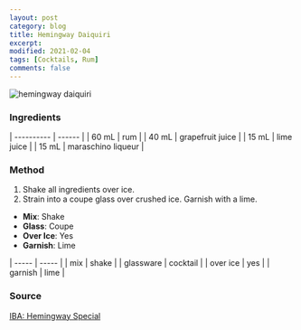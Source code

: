 ```yaml
---
layout: post
category: blog
title: Hemingway Daiquiri
excerpt:
modified: 2021-02-04
tags: [Cocktails, Rum]
comments: false
---
```

![hemingway daiquiri](https://upload.wikimedia.org/wikipedia/commons/thumb/2/22/Hemingway_Daiquiri.jpg/720px-Hemingway_Daiquiri.jpg)


### Ingredients

| ---------- | ------ |
| 60 mL | rum   |
| 40 mL | grapefruit juice |
| 15 mL | lime juice |
| 15 mL | maraschino liqueur |

### Method

1. Shake all ingredients over ice.
2. Strain into a coupe glass over crushed ice. Garnish with a lime.


- **Mix**: Shake
- **Glass**: Coupe
- **Over Ice**: Yes
- **Garnish**: Lime


| ----- | ----- |
| mix   | shake |
| glassware | cocktail |
| over ice | yes |
| garnish | lime |


### Source
[IBA: Hemingway Special](https://iba-world.com/cocktails/hemingway-special/)